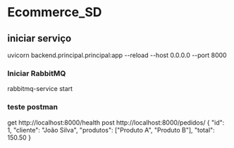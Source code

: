# Ecommerce_SD


## iniciar serviço
uvicorn backend.principal.principal:app --reload --host 0.0.0.0 --port 8000


### Iniciar RabbitMQ
rabbitmq-service start

### teste postman
get 
http://localhost:8000/health
post
http://localhost:8000/pedidos/
{
  "id": 1,
  "cliente": "João Silva",
  "produtos": ["Produto A", "Produto B"],
  "total": 150.50
}
